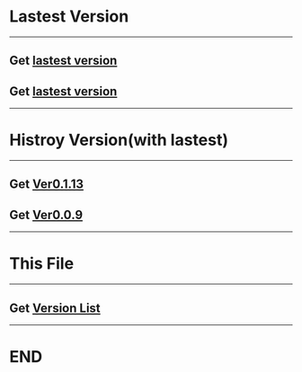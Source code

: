 # Lastest Version

---
## Get [lastest version](https://raw.githubusercontent.com/apkrepo/public/master/project/shici/release/lastest/shici.apk "Shici.apk")
## Get [lastest version](https://raw.githubusercontent.com/apkrepo/public/master/project/shici/release/lastest/shici.apk "Shici.apk")
---


# Histroy Version(with lastest)

---
## Get [Ver0.1.13](https://raw.githubusercontent.com/apkrepo/public/master/project/shici/release/hsitory/shici-0.1.13.apk "Shici.apk")
## Get [Ver0.0.9](https://raw.githubusercontent.com/apkrepo/public/master/project/shici/release/hsitory/shici-0.0.9.apk "Shici.apk")
---

# This File

---
## Get [Version List](https://api.github.com/repos/apkrepo/public/contents/project/shici/release/Version.md "Version.md")
---


# END




